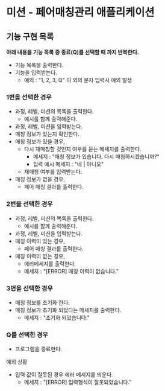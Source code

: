 # 미션 - 페어매칭관리 애플리케이션

## 기능 구현 목록

**아래 내용을 기능 목록 중 종료(Q)를 선택할 때 까지 반복한다.**
- 기능 목록을 출력한다.
- 기능을 입력받는다.
  - 예외 : "1, 2, 3, Q" 이 외의 문자 입력시 예외 발생
### 1번을 선택한 경우
- 과정, 레벨, 미션의 목록을 출력한다.
  - 예시를 함께 출력해준다.
- 과정, 레벨, 미션을 입력받는다.
- 매칭 정보가 있는지 확인한다.
- 매칭 정보가 있을 경우,
  - 다시 재매칭할 것인지 여부를 묻는 메세지를 출력한다.
    - 메세지 : "매칭 정보가 있습니다. 다시 매칭하시겠습니까?"
    - 입력 예시 메세지 : "네 | 아니오"
  - 재매칭 여부를 입력받는다.
- 매칭 정보가 없을 경우,
  - 페어 매칭 결과를 출력한다.

### 2번을 선택한 경우
- 과정, 레벨, 미션의 목록을 출력한다.
  - 예시를 함께 출력해준다.
- 과정, 레벨, 미션을 입력받는다.
- 매칭 이력이 있는 경우,
  - 페어 매칭 결과를 출력한다.
- 매칭 이력이 없는 경우,
  - 에러메세지를 출력한다.
  - 메세지 : "[ERROR] 매칭 이력이 없습니다."

### 3번을 선택한 경우
- 매칭 정보를 초기화 한다.
- 매칭 정보가 초기화 되었다는 메세지를 출력한다.
  - 메세지 : "초기화 되었습니다."

### Q를 선택한 경우
- 프로그램을 종료한다.

예외 상황
- 입력 값이 잘못된 경우 에러 메세지를 띄운다.
  - 메세지 : "[ERROR] 입력형식이 잘못되었습니다."
